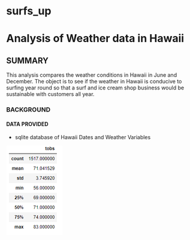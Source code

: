 # surfs_up
# Analysis of Weather data in Hawaii
## SUMMARY
This analysis compares the weather conditions in Hawaii in June and December.  The object is to see if the weather in Hawaii is conducive to surfing year round so that a surf and ice cream shop business would be sustainable with customers all year. 
###  BACKGROUND  


#### DATA PROVIDED  
- sqlite database of Hawaii Dates and Weather Variables
  
![](https://github.com/xactuary/surfs_up/blob/main/Resources/Dec_stats.PNG)
  
